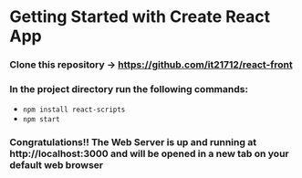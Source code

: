# Getting Started with Create React App

### Clone this repository -> https://github.com/it21712/react-front
### In the project directory run the following commands:
- `npm install react-scripts`
- `npm start`

### Congratulations!! The Web Server is up and running at http://localhost:3000 and will be opened in a new tab on your default web browser
